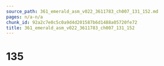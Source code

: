 ```yaml
---
source_path: 361_emerald_asm_v022_3611783_ch007_131_152.md
pages: n/a-n/a
chunk_id: 92a2c7e0c5c0a9d4d201587b6d1488a05720fe72
title: 361_emerald_asm_v022_3611783_ch007_131_152
---
```

# 135
